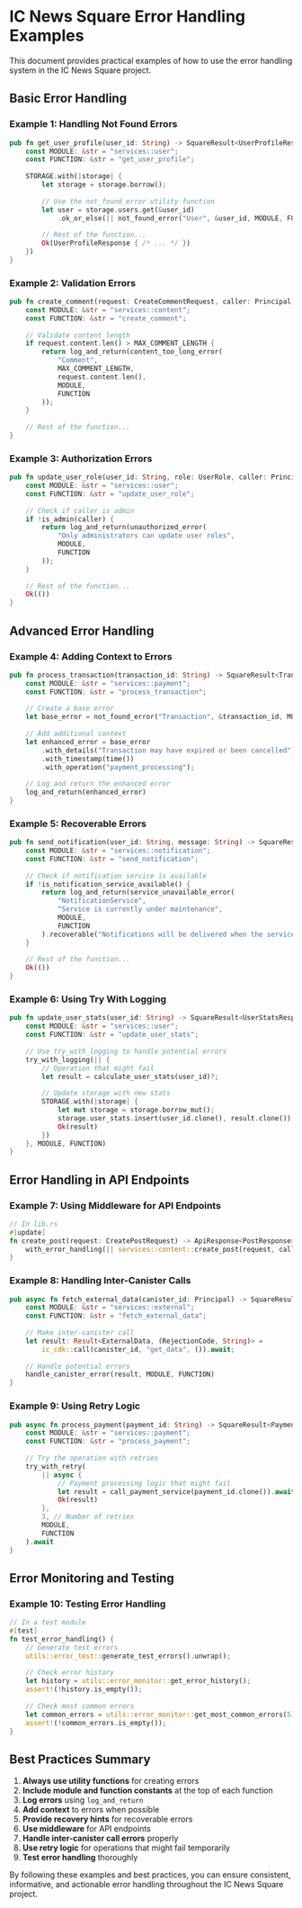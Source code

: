 # IC News Square Error Handling Examples

This document provides practical examples of how to use the error handling system in the IC News Square project.

## Basic Error Handling

### Example 1: Handling Not Found Errors

```rust
pub fn get_user_profile(user_id: String) -> SquareResult<UserProfileResponse> {
    const MODULE: &str = "services::user";
    const FUNCTION: &str = "get_user_profile";
    
    STORAGE.with(|storage| {
        let storage = storage.borrow();
        
        // Use the not_found_error utility function
        let user = storage.users.get(&user_id)
            .ok_or_else(|| not_found_error("User", &user_id, MODULE, FUNCTION))?;
            
        // Rest of the function...
        Ok(UserProfileResponse { /* ... */ })
    })
}
```

### Example 2: Validation Errors

```rust
pub fn create_comment(request: CreateCommentRequest, caller: Principal) -> SquareResult<CommentResponse> {
    const MODULE: &str = "services::content";
    const FUNCTION: &str = "create_comment";
    
    // Validate content length
    if request.content.len() > MAX_COMMENT_LENGTH {
        return log_and_return(content_too_long_error(
            "Comment", 
            MAX_COMMENT_LENGTH, 
            request.content.len(), 
            MODULE, 
            FUNCTION
        ));
    }
    
    // Rest of the function...
}
```

### Example 3: Authorization Errors

```rust
pub fn update_user_role(user_id: String, role: UserRole, caller: Principal) -> SquareResult<()> {
    const MODULE: &str = "services::user";
    const FUNCTION: &str = "update_user_role";
    
    // Check if caller is admin
    if !is_admin(caller) {
        return log_and_return(unauthorized_error(
            "Only administrators can update user roles",
            MODULE,
            FUNCTION
        ));
    }
    
    // Rest of the function...
    Ok(())
}
```

## Advanced Error Handling

### Example 4: Adding Context to Errors

```rust
pub fn process_transaction(transaction_id: String) -> SquareResult<TransactionResponse> {
    const MODULE: &str = "services::payment";
    const FUNCTION: &str = "process_transaction";
    
    // Create a base error
    let base_error = not_found_error("Transaction", &transaction_id, MODULE, FUNCTION);
    
    // Add additional context
    let enhanced_error = base_error
        .with_details("Transaction may have expired or been cancelled")
        .with_timestamp(time())
        .with_operation("payment_processing");
        
    // Log and return the enhanced error
    log_and_return(enhanced_error)
}
```

### Example 5: Recoverable Errors

```rust
pub fn send_notification(user_id: String, message: String) -> SquareResult<()> {
    const MODULE: &str = "services::notification";
    const FUNCTION: &str = "send_notification";
    
    // Check if notification service is available
    if !is_notification_service_available() {
        return log_and_return(service_unavailable_error(
            "NotificationService",
            "Service is currently under maintenance",
            MODULE,
            FUNCTION
        ).recoverable("Notifications will be delivered when the service is back online"));
    }
    
    // Rest of the function...
    Ok(())
}
```

### Example 6: Using Try With Logging

```rust
pub fn update_user_stats(user_id: String) -> SquareResult<UserStatsResponse> {
    const MODULE: &str = "services::user";
    const FUNCTION: &str = "update_user_stats";
    
    // Use try_with_logging to handle potential errors
    try_with_logging(|| {
        // Operation that might fail
        let result = calculate_user_stats(user_id)?;
        
        // Update storage with new stats
        STORAGE.with(|storage| {
            let mut storage = storage.borrow_mut();
            storage.user_stats.insert(user_id.clone(), result.clone());
            Ok(result)
        })
    }, MODULE, FUNCTION)
}
```

## Error Handling in API Endpoints

### Example 7: Using Middleware for API Endpoints

```rust
// In lib.rs
#[update]
fn create_post(request: CreatePostRequest) -> ApiResponse<PostResponse> {
    with_error_handling(|| services::content::create_post(request, caller()))()
}
```

### Example 8: Handling Inter-Canister Calls

```rust
pub async fn fetch_external_data(canister_id: Principal) -> SquareResult<ExternalData> {
    const MODULE: &str = "services::external";
    const FUNCTION: &str = "fetch_external_data";
    
    // Make inter-canister call
    let result: Result<ExternalData, (RejectionCode, String)> = 
        ic_cdk::call(canister_id, "get_data", ()).await;
        
    // Handle potential errors
    handle_canister_error(result, MODULE, FUNCTION)
}
```

### Example 9: Using Retry Logic

```rust
pub async fn process_payment(payment_id: String) -> SquareResult<PaymentResult> {
    const MODULE: &str = "services::payment";
    const FUNCTION: &str = "process_payment";
    
    // Try the operation with retries
    try_with_retry(
        || async {
            // Payment processing logic that might fail
            let result = call_payment_service(payment_id.clone()).await?;
            Ok(result)
        },
        3, // Number of retries
        MODULE,
        FUNCTION
    ).await
}
```

## Error Monitoring and Testing

### Example 10: Testing Error Handling

```rust
// In a test module
#[test]
fn test_error_handling() {
    // Generate test errors
    utils::error_test::generate_test_errors().unwrap();
    
    // Check error history
    let history = utils::error_monitor::get_error_history();
    assert!(!history.is_empty());
    
    // Check most common errors
    let common_errors = utils::error_monitor::get_most_common_errors(5);
    assert!(!common_errors.is_empty());
}
```

## Best Practices Summary

1. **Always use utility functions** for creating errors
2. **Include module and function constants** at the top of each function
3. **Log errors** using `log_and_return`
4. **Add context** to errors when possible
5. **Provide recovery hints** for recoverable errors
6. **Use middleware** for API endpoints
7. **Handle inter-canister call errors** properly
8. **Use retry logic** for operations that might fail temporarily
9. **Test error handling** thoroughly

By following these examples and best practices, you can ensure consistent, informative, and actionable error handling throughout the IC News Square project.
